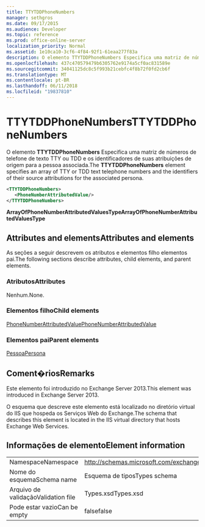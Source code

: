 ```yaml
---
title: TTYTDDPhoneNumbers
manager: sethgros
ms.date: 09/17/2015
ms.audience: Developer
ms.topic: reference
ms.prod: office-online-server
localization_priority: Normal
ms.assetid: 1e10ca10-3cf6-4f84-92f1-61eaa277f83a
description: O elemento TTYTDDPhoneNumbers Especifica uma matriz de números de telefone de texto TTY ou TDD e os identificadores de suas atribuições de origem para a pessoa associada.
ms.openlocfilehash: 437c470579479b6305762e9174a5cf0ac831589e
ms.sourcegitcommit: 34041125dc8c5f993b21cebfc4f8b72f0fd2cb6f
ms.translationtype: MT
ms.contentlocale: pt-BR
ms.lasthandoff: 06/11/2018
ms.locfileid: "19837810"
---
```

# <a name="ttytddphonenumbers"></a><span data-ttu-id="d1902-103">TTYTDDPhoneNumbers</span><span class="sxs-lookup"><span data-stu-id="d1902-103">TTYTDDPhoneNumbers</span></span>

<span data-ttu-id="d1902-104">O elemento **TTYTDDPhoneNumbers** Especifica uma matriz de números de telefone de texto TTY ou TDD e os identificadores de suas atribuições de origem para a pessoa associada.</span><span class="sxs-lookup"><span data-stu-id="d1902-104">The **TTYTDDPhoneNumbers** element specifies an array of TTY or TDD text telephone numbers and the identifiers of their source attributions for the associated persona.</span></span> 
  
```XML
<TTYTDDPhoneNumbers>
   <PhoneNumberAttributedValue/>
</TTYTDDPhoneNumbers>
```

 <span data-ttu-id="d1902-105">**ArrayOfPhoneNumberAttributedValuesType**</span><span class="sxs-lookup"><span data-stu-id="d1902-105">**ArrayOfPhoneNumberAttributedValuesType**</span></span>
## <a name="attributes-and-elements"></a><span data-ttu-id="d1902-106">Attributes and elements</span><span class="sxs-lookup"><span data-stu-id="d1902-106">Attributes and elements</span></span>

<span data-ttu-id="d1902-107">As seções a seguir descrevem os atributos e elementos filho elementos pai.</span><span class="sxs-lookup"><span data-stu-id="d1902-107">The following sections describe attributes, child elements, and parent elements.</span></span>
  
### <a name="attributes"></a><span data-ttu-id="d1902-108">Atributos</span><span class="sxs-lookup"><span data-stu-id="d1902-108">Attributes</span></span>

<span data-ttu-id="d1902-109">Nenhum.</span><span class="sxs-lookup"><span data-stu-id="d1902-109">None.</span></span>
  
### <a name="child-elements"></a><span data-ttu-id="d1902-110">Elementos filho</span><span class="sxs-lookup"><span data-stu-id="d1902-110">Child elements</span></span>

[<span data-ttu-id="d1902-111">PhoneNumberAttributedValue</span><span class="sxs-lookup"><span data-stu-id="d1902-111">PhoneNumberAttributedValue</span></span>](phonenumberattributedvalue.md)
  
### <a name="parent-elements"></a><span data-ttu-id="d1902-112">Elementos pai</span><span class="sxs-lookup"><span data-stu-id="d1902-112">Parent elements</span></span>

[<span data-ttu-id="d1902-113">Pessoa</span><span class="sxs-lookup"><span data-stu-id="d1902-113">Persona</span></span>](persona.md)
  
## <a name="remarks"></a><span data-ttu-id="d1902-114">Coment�rios</span><span class="sxs-lookup"><span data-stu-id="d1902-114">Remarks</span></span>

<span data-ttu-id="d1902-115">Este elemento foi introduzido no Exchange Server 2013.</span><span class="sxs-lookup"><span data-stu-id="d1902-115">This element was introduced in Exchange Server 2013.</span></span>
  
<span data-ttu-id="d1902-116">O esquema que descreve este elemento está localizado no diretório virtual do IIS que hospeda os Serviços Web do Exchange.</span><span class="sxs-lookup"><span data-stu-id="d1902-116">The schema that describes this element is located in the IIS virtual directory that hosts Exchange Web Services.</span></span>
  
## <a name="element-information"></a><span data-ttu-id="d1902-117">Informações de elemento</span><span class="sxs-lookup"><span data-stu-id="d1902-117">Element information</span></span>

|||
|:-----|:-----|
|<span data-ttu-id="d1902-118">Namespace</span><span class="sxs-lookup"><span data-stu-id="d1902-118">Namespace</span></span>  <br/> |http://schemas.microsoft.com/exchange/services/2006/types  <br/> |
|<span data-ttu-id="d1902-119">Nome do esquema</span><span class="sxs-lookup"><span data-stu-id="d1902-119">Schema name</span></span>  <br/> |<span data-ttu-id="d1902-120">Esquema de tipos</span><span class="sxs-lookup"><span data-stu-id="d1902-120">Types schema</span></span>  <br/> |
|<span data-ttu-id="d1902-121">Arquivo de validação</span><span class="sxs-lookup"><span data-stu-id="d1902-121">Validation file</span></span>  <br/> |<span data-ttu-id="d1902-122">Types.xsd</span><span class="sxs-lookup"><span data-stu-id="d1902-122">Types.xsd</span></span>  <br/> |
|<span data-ttu-id="d1902-123">Pode estar vazio</span><span class="sxs-lookup"><span data-stu-id="d1902-123">Can be empty</span></span>  <br/> |<span data-ttu-id="d1902-124">false</span><span class="sxs-lookup"><span data-stu-id="d1902-124">false</span></span>  <br/> |
   

